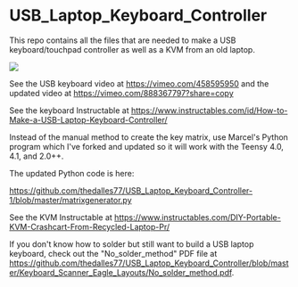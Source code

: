 # USB_Laptop_Keyboard_Controller
 This repo contains all the files that are needed to make a USB keyboard/touchpad controller as well as a KVM from an old laptop.

![](Images/Keyboards.JPG)

 See the USB keyboard video at https://vimeo.com/458595950 and the updated video at https://vimeo.com/888367797?share=copy
 
 See the keyboard Instructable at https://www.instructables.com/id/How-to-Make-a-USB-Laptop-Keyboard-Controller/

 Instead of the manual method to create the key matrix, use Marcel's Python program which I've forked and updated so it will work with the Teensy 4.0, 4.1, and 2.0++. 
 
 The updated Python code is here:
 
 https://github.com/thedalles77/USB_Laptop_Keyboard_Controller-1/blob/master/matrixgenerator.py
 
 See the KVM Instructable at https://www.instructables.com/DIY-Portable-KVM-Crashcart-From-Recycled-Laptop-Pr/ 

 If you don't know how to solder but still want to build a USB laptop keyboard, check out the "No_solder_method" PDF file at https://github.com/thedalles77/USB_Laptop_Keyboard_Controller/blob/master/Keyboard_Scanner_Eagle_Layouts/No_solder_method.pdf.
